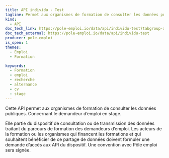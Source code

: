 ```yaml
---
title: API individu - Test
tagline: Permet aux organismes de formation de consulter les données publiques, concernant le demandeur d’emploi en stage.
kind:
  - API
doc_tech_link: https://pole-emploi.io/data/api/individu-test?tabgroup-api=documentation&doc-section=api-doc-section-caracteristiques
doc_tech_external: https://pole-emploi.io/data/api/individu-test
producer: pole-emploi
is_open: 1
themes:
  - Emploi
  - Formation

keywords:
  - Formation
  - emploi
  - recherche
  - alternance
  - cv
  - stage
---
```


Cette API permet aux organismes de formation de consulter les données publiques. Concernant le demandeur d’emploi en stage.

Elle partie du dispositif de consultation ou de transmission des données traitant du parcours de formation des demandeurs d’emploi.
Les acteurs de la formation ou les organismes qui financent les formations et qui souhaitent bénéficier de ce partage de données doivent formuler une demande d’accès aux API du dispositif.
Une convention avec Pôle emploi sera signée.
